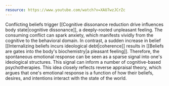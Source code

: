 ```yaml
---
resource: https://www.youtube.com/watch?v=XAU7wzJCrZc
---
```


Conflicting beliefs trigger [[Cognitive dissonance reduction drive influences body state|cognitive dissonance]], a deeply-rooted unpleasant feeling. The consuming conflict can spark anxiety, which manifests vividly from the cognitive to the behavioral domain. In contrast, a sudden increase in belief [[Internalizing beliefs incurs ideological debt|coherence]] results in [[Beliefs are gates into the body's biochemistry|a pleasant feeling]]. Therefore, the spontaneous emotional response can be seen as a sparse signal into one's ideological structures. This signal can inform a number of cognitive-based psychotherapies. This idea closely reflects reverse appraisal theory, which argues that one's emotional response is a function of how their beliefs, desires, and intentions interact with the state of the world.